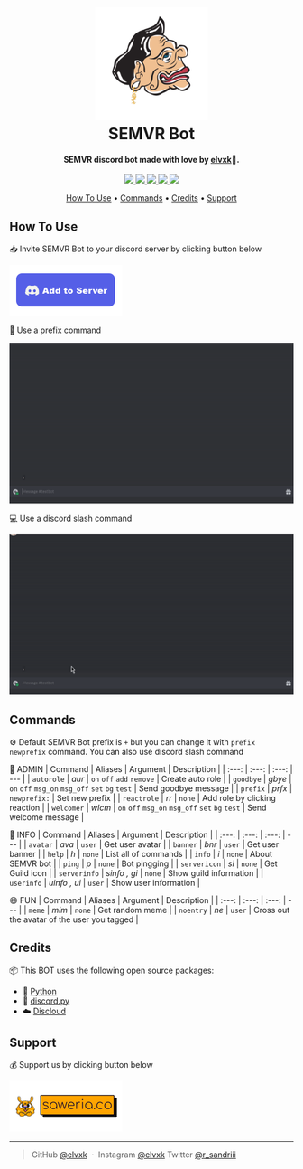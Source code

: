 
<h1 align="center">
  <br>
  <a href="https://github.com/elvxk/semvr/blob/main/README.md"><img src="https://github.com/elvxk/semvr/blob/main/assets/SEMVR.png" alt="SEMVR" width="200"></a>
  <br>
  SEMVR Bot
  <br>
</h1>

<h4 align="center">SEMVR discord bot made with love by <a href="https://instagram.com/elvxk/" target="_blank">elvxk</a>💖.</h4>

<p align="center">
  <a href="https://discord.com/api/oauth2/authorize?client_id=1093155834936164473&permissions=8&scope=bot">
    <img src="https://img.shields.io/badge/Discord-BOT-blue">
  </a>
  
  <a href="https://www.python.org/">
    <img src="https://img.shields.io/badge/Python-3.11-green">
  </a>
  
  <a href="https://pypi.org/project/discord.py/">
    <img src="https://img.shields.io/badge/discord.py-2.2.2-important">
  </a>
  
  <a href="https://discloudbot.com/">
      <img src="https://img.shields.io/badge/Discloud-%E2%98%BC-success">
  </a>
  
  <a href="https://saweria.co/elvxk">
    <img src="https://img.shields.io/badge/$-donate-ff69b4.svg?maxAge=2592000&amp;style=flat">
  </a>
  
</p>

<p align="center">
  <a href="#how-to-use">How To Use</a> •
  <a href="#commands">Commands</a> •
  <a href="#credits">Credits</a> •
  <a href="#support">Support</a>
</p>


## How To Use

📥 Invite SEMVR Bot to your discord server by clicking button below

<a href="https://discord.com/api/oauth2/authorize?client_id=1093155834936164473&permissions=8&scope=bot">
	<img src="https://github.com/elvxk/semvr/blob/main/assets/btn_dc.png">
</a>

🤖 Use a prefix command

![prefix](https://github.com/elvxk/semvr/blob/main/assets/command.gif)

💻 Use a discord slash command

![prefix](https://github.com/elvxk/semvr/blob/main/assets/slash_command.gif)


## Commands

⚙️ Default SEMVR Bot prefix is `+` but you can change it with `prefix newprefix` command. You can also use discord slash command

🔐 ADMIN
| Command  | Aliases | Argument | Description |
| :---: | :---: | :---: | --- | 
| `autorole` | _aur_ | `on` `off` `add` `remove` | Create auto role |
| `goodbye` | _gbye_ | `on` `off` `msg_on` `msg_off` `set` `bg` `test` | Send goodbye message |
| `prefix` | _prfx_ | `newprefix:` | Set new prefix |
| `reactrole` | _rr_ | `none` | Add role by clicking reaction |
| `welcomer` | _wlcm_ | `on` `off` `msg_on` `msg_off` `set` `bg` `test` | Send welcome message |

🚩 INFO
| Command  | Aliases | Argument | Description |
| :---: | :---: | :---: | --- | 
| `avatar` | _ava_ | `user` | Get user avatar |
| `banner` | _bnr_ | `user` | Get user banner |
| `help` | _h_ | `none` | List all of commands |
| `info` | _i_ | `none` | About SEMVR bot |
| `ping` | _p_ | `none` | Bot pingging |
| `servericon` | _si_ | `none` | Get Guild icon |
| `serverinfo` | _sinfo , gi_ | `none` | Show guild information |
| `userinfo` | _uinfo , ui_ | `user` | Show user information |

😄 FUN
| Command  | Aliases | Argument | Description |
| :---: | :---: | :---: | --- | 
| `meme` | _mim_ | `none` | Get random meme |
| `noentry` | _ne_ | `user` | Cross out the avatar of the user you tagged |


## Credits

📦 This BOT  uses the following open source packages:

- 🐍 [Python](https://www.python.org/)
- 🤖 [discord.py](https://pypi.org/project/discord.py/)
- ☁️ [Discloud](https://discloudbot.com/)


## Support

💰 Support us by clicking button below

<a href="https://saweria.co/elvxk" target="_blank"><img src="https://github.com/elvxk/semvr/blob/main/assets/saweria.png" ></a>


---
> GitHub [@elvxk](https://github.com/elvxk) &nbsp;&middot;&nbsp;
> Instagram [@elvxk](https://instagram.com/elvxk)
> Twitter [@r_sandriii](https://twitter.com/r_sandriii)
